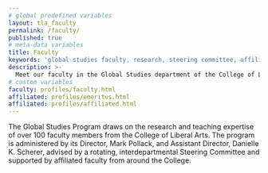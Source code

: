 ```yaml
---
# global predefined variables
layout: tla_faculty
permalink: /faculty/
published: true
# meta-data variables
title: Faculty
keywords: 'global studies faculty, research, steering committee, affiliated faculty'
description: >-
  Meet our faculty in the Global Studies department of the College of Liberal Arts at Temple University.
# custom variables
faculty: profiles/faculty.html
affiliated: profiles/emeritus.html
affiliated: profiles/affiliated.html
---
```

The Global Studies Program draws on the research and teaching expertise of over 100 faculty members from the College of Liberal Arts. The program is administered by its Director, Mark Pollack, and Assistant Director, Danielle K. Scherer, advised by a rotating, interdepartmental Steering Committee and supported by affiliated faculty from around the College.
